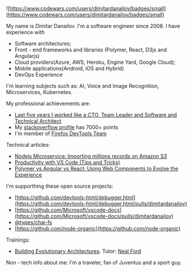 ![https://www.codewars.com/users/dimitardanailov/badges/small](https://www.codewars.com/users/dimitardanailov/badges/small)

My name is Dimitar Danailov. I'm a software engineer since 2008. I have experience with 
- Software architectures;
- Front - end frameworks and libraries (Polymer, React, D3js and Angularjs)
- Cloud providers(Azure, AWS, Heroku, Engine Yard, Google Cloud);
- Mobile applications(Android, iOS and Hybrid) 
- DevOps Experience

I'm learning subjects such as: AI, Voice and Image Recognition, Microservices, Kubernetes.

My professional achievements are: 

- [Last five years I worked like a CTO, Team Leader and Software and Technical Architect](https://github.com/dimitardanailov/ddanailov/blob/master/Dimitar%20Danailov%20-%20Resume.pdf)
- My [stackoverflow profile](https://stackoverflow.com/users/609707/d-danailov) has 7000+ points
- I'm member of [Firefox DevTools Team](https://github.com/devtools-html)

Technical articles: 

- [Nodejs Microservice: Importing millions records on Amazon S3](https://medium.com/@d_danailov/nodejs-microservice-importing-millions-records-on-amazon-s3-introduction-chapter-1-fafc208e40ad)
- [Productivity with VS Code (Tips and Tricks)](https://medium.com/@d_danailov/productivity-with-vs-code-tips-and-tricks-51ae11e2e087)
- [Polymer vs Angular vs React: Using Web Components to Evolve the Experience](https://mentormate.com/blog/polymer-vs-angular-future-web-apps/)

I'm supporthing these open source projects:

- [https://github.com/devtools-html/debugger.html](https://github.com/devtools-html/debugger.html/pulls/dimitardanailov)
- [https://github.com/Microsoft/vscode-docs](https://github.com/Microsoft/vscode-docs/pulls/dimitardanailov)
- [@types/chai-fs](https://www.npmjs.com/package/@types/chai-fs)
- [https://github.com/node-organic](https://github.com/node-organic)

Trainings: 
- [Building Evolutionary Architectures](http://2018.net.developerdays.pl/schedule/building-evolutionary-architectures/). Tutor: [Neal Ford](http://nealford.com/)

Non - tech info about me: I'm a traveler, fan of Juventus and a sport guy.
